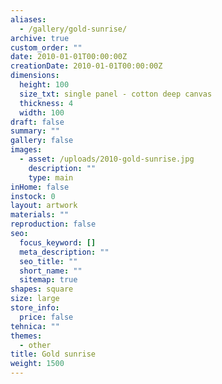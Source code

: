 ```yaml
---
aliases:
  - /gallery/gold-sunrise/
archive: true
custom_order: ""
date: 2010-01-01T00:00:00Z
creationDate: 2010-01-01T00:00:00Z
dimensions:
  height: 100
  size_txt: single panel - cotton deep canvas
  thickness: 4
  width: 100
draft: false
summary: ""
gallery: false
images:
  - asset: /uploads/2010-gold-sunrise.jpg
    description: ""
    type: main
inHome: false
instock: 0
layout: artwork
materials: ""
reproduction: false
seo:
  focus_keyword: []
  meta_description: ""
  seo_title: ""
  short_name: ""
  sitemap: true
shapes: square
size: large
store_info:
  price: false
tehnica: ""
themes:
  - other
title: Gold sunrise
weight: 1500
---
```

